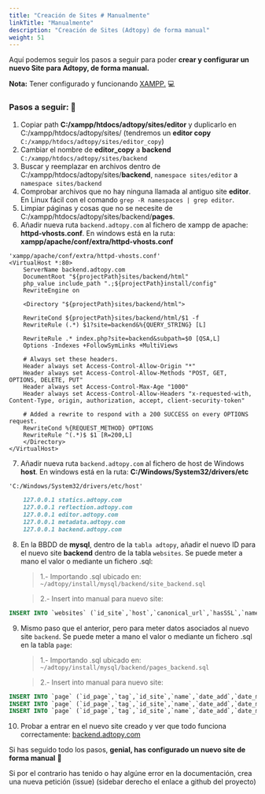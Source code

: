 ```yaml
---
title: "Creación de Sites # Manualmente"
linkTitle: "Manualmente"
description: "Creación de Sites (Adtopy) de forma manual"
weight: 51
---
```


Aquí podemos seguir los pasos a seguir para poder **crear y configurar un nuevo Site para Adtopy, de forma manual.**

**Nota:** Tener configurado y funcionando [XAMPP.](https://www.apachefriends.org/download.html) :computer:

### Pasos a seguir: :memo:

1. Copiar path **C:/xampp/htdocs/adtopy/sites/editor** y duplicarlo en C:/xampp/htdocs/adtopy/sites/ (tendremos un __editor copy__ `C:/xampp/htdocs/adtopy/sites/editor_copy`)
2. Cambiar el nombre de __editor_copy__ a **backend** `C:/xampp/htdocs/adtopy/sites/backend`
3. Buscar y reemplazar en archivos dentro de C:/xampp/htdocs/adtopy/sites/**backend**, `namespace sites/editor` a `namespace sites/backend`
4. Comprobar archivos que no hay ninguna llamada al antiguo site __editor__. En Linux fácil con el comando `grep -R namespaces | grep editor`.
5. Limpiar páginas y cosas que no se necesite de C:/xampp/htdocs/adtopy/sites/backend/**pages**.
6. Añadir nueva ruta `backend.adtopy.com` al fichero de xampp de apache: **httpd-vhosts.conf**. En windows está en la ruta: __xampp/apache/conf/extra/httpd-vhosts.conf__

```apacheconf
'xampp/apache/conf/extra/httpd-vhosts.conf'
<VirtualHost *:80>
    ServerName backend.adtopy.com
    DocumentRoot "${projectPath}sites/backend/html"
    php_value include_path ".;${projectPath}install/config"
    RewriteEngine on

    <Directory "${projectPath}sites/backend/html">

    RewriteCond ${projectPath}sites/backend/html/$1 -f
    RewriteRule (.*) $1?site=backend&%{QUERY_STRING} [L]

    RewriteRule .* index.php?site=backend&subpath=$0 [QSA,L]
    Options -Indexes +FollowSymLinks +MultiViews

    # Always set these headers.
    Header always set Access-Control-Allow-Origin "*"
    Header always set Access-Control-Allow-Methods "POST, GET, OPTIONS, DELETE, PUT"
    Header always set Access-Control-Max-Age "1000"
    Header always set Access-Control-Allow-Headers "x-requested-with, Content-Type, origin, authorization, accept, client-security-token"

    # Added a rewrite to respond with a 200 SUCCESS on every OPTIONS request.
    RewriteCond %{REQUEST_METHOD} OPTIONS
    RewriteRule ^(.*)$ $1 [R=200,L]
    </Directory>
</VirtualHost>
```

7. Añadir nueva ruta `backend.adtopy.com` al fichero de host de Windows **host**. En windows está en la ruta: __C:/Windows/System32/drivers/etc__

```markdown
'C:/Windows/System32/drivers/etc/host'

    127.0.0.1 statics.adtopy.com
    127.0.0.1 reflection.adtopy.com
    127.0.0.1 editor.adtopy.com
    127.0.0.1 metadata.adtopy.com
    127.0.0.1 backend.adtopy.com
```

8. En la BBDD de **mysql**, dentro de la `tabla adtopy`, añadir el nuevo ID para el nuevo site **backend** dentro de la tabla `websites`. Se puede meter a mano el valor o mediante un fichero .sql:
    > 1.- Importando .sql ubicado en: `~/adtopy/install/mysql/backend/site_backend.sql`

    > 2.- Insert into manual para nuevo site:

```sql
INSERT INTO `websites` (`id_site`,`host`,`canonical_url`,`hasSSL`,`namespace`,`websiteName`) VALUES (null,'backend','http://backend.adtopy.com',0,'backend','Backend');
```

9. Mismo paso que el anterior, pero para meter datos asociados al nuevo site `backend`. Se puede meter a mano el valor o mediante un fichero .sql en la tabla `page`:
    > 1.- Importando .sql ubicado en: `~/adtopy/install/mysql/backend/pages_backend.sql`

    > 2.- Insert into manual para nuevo site:

```sql
INSERT INTO `page` (`id_page`,`tag`,`id_site`,`name`,`date_add`,`date_modified`,`id_type`,`isPrivate`,`path`,`title`,`tags`,`description`,`role`) VALUES (null,'index',5,'Index',NULL,NULL,1,0,'index','titulo','tags','desc',NULL);
INSERT INTO `page` (`id_page`,`tag`,`id_site`,`name`,`date_add`,`date_modified`,`id_type`,`isPrivate`,`path`,`title`,`tags`,`description`,`role`) VALUES (null,'error',5,'Error',NULL,NULL,1,0,'error','Error',NULL,NULL,NULL);
INSERT INTO `page` (`id_page`,`tag`,`id_site`,`name`,`date_add`,`date_modified`,`id_type`,`isPrivate`,`path`,`title`,`tags`,`description`,`role`) VALUES (null,'Job',5,'Job',NULL,NULL,1,0,'Job','Job',NULL,NULL,NULL);
```

10. Probar a entrar en el nuevo site creado y ver que todo funciona correctamente: [backend.adtopy.com](http://backend.adtopy.com/)

Si has seguido todo los pasos, **genial, has configurado un nuevo site de forma manual** :tada:

Si por el contrario has tenido o hay algúne error en la documentación, crea una nueva petición (issue) (sidebar derecho el enlace a github del proyecto)